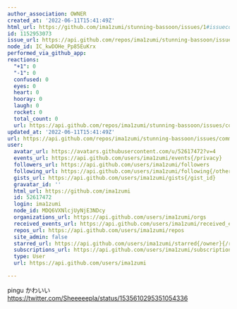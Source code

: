 ```yaml
---
author_association: OWNER
created_at: '2022-06-11T15:41:49Z'
html_url: https://github.com/ima1zumi/stunning-bassoon/issues/1#issuecomment-1152953073
id: 1152953073
issue_url: https://api.github.com/repos/ima1zumi/stunning-bassoon/issues/1
node_id: IC_kwDOHe_Pp85EuKrx
performed_via_github_app: 
reactions:
  "+1": 0
  "-1": 0
  confused: 0
  eyes: 0
  heart: 0
  hooray: 0
  laugh: 0
  rocket: 0
  total_count: 0
  url: https://api.github.com/repos/ima1zumi/stunning-bassoon/issues/comments/1152953073/reactions
updated_at: '2022-06-11T15:41:49Z'
url: https://api.github.com/repos/ima1zumi/stunning-bassoon/issues/comments/1152953073
user:
  avatar_url: https://avatars.githubusercontent.com/u/52617472?v=4
  events_url: https://api.github.com/users/ima1zumi/events{/privacy}
  followers_url: https://api.github.com/users/ima1zumi/followers
  following_url: https://api.github.com/users/ima1zumi/following{/other_user}
  gists_url: https://api.github.com/users/ima1zumi/gists{/gist_id}
  gravatar_id: ''
  html_url: https://github.com/ima1zumi
  id: 52617472
  login: ima1zumi
  node_id: MDQ6VXNlcjUyNjE3NDcy
  organizations_url: https://api.github.com/users/ima1zumi/orgs
  received_events_url: https://api.github.com/users/ima1zumi/received_events
  repos_url: https://api.github.com/users/ima1zumi/repos
  site_admin: false
  starred_url: https://api.github.com/users/ima1zumi/starred{/owner}{/repo}
  subscriptions_url: https://api.github.com/users/ima1zumi/subscriptions
  type: User
  url: https://api.github.com/users/ima1zumi

---
```

pingu かわいい https://twitter.com/Sheeeeepla/status/1535610295351054336